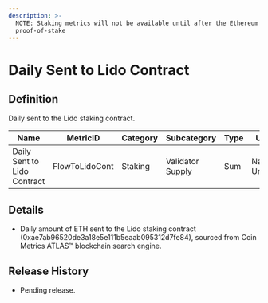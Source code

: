 ```yaml
---
description: >-
  NOTE: Staking metrics will not be available until after the Ethereum Merge to
  proof-of-stake
---
```


# Daily Sent to Lido Contract

## Definition

Daily sent to the Lido staking contract.

| Name                        | MetricID       | Category | Subcategory      | Type | Unit         | Interval |
| --------------------------- | -------------- | -------- | ---------------- | ---- | ------------ | -------- |
| Daily Sent to Lido Contract | FlowToLidoCont | Staking  | Validator Supply | Sum  | Native Units | 1 day    |

## Details

* Daily amount of ETH sent to the Lido staking contract (0xae7ab96520de3a18e5e111b5eaab095312d7fe84), sourced from Coin Metrics ATLAS™ blockchain search engine.

## Release History

* Pending release.

